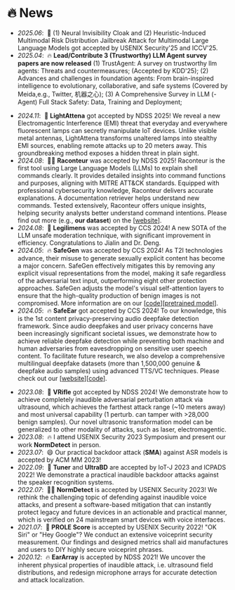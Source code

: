 
# 🔥 News
<style>
  .scrollable {
    max-height: 260px; /* 设置最大高度 */
    overflow-y: scroll; /* 设置垂直滚动条 */
  }
</style>
<!-- - *2025.05*: &nbsp; preprint **Guardreasoner-vl** is released on arXiv. -->
- *2025.06*: &nbsp;🎉 (1) Neural Invisibility Cloak and (2) Heuristic-Induced Multimodal Risk Distribution Jailbreak Attack for Multimodal Large Language Models got accepted by USENIX Security'25 and ICCV'25.
- *2025.04*: &nbsp;🔥 **Lead/Contribute 3 (Trustworthy) LLM Agent survey papers are now released** (1) TrustAgent: A survey on trustworthy llm agents: Threats and countermeasures; (Accepted by KDD'25); (2) Advances and challenges in foundation agents: From brain-inspired intelligence to evolutionary, collaborative, and safe systems (Covered by Meida,e.g., Twitter, 机器之心); (3) A Comprehensive Survey in LLM (-Agent) Full Stack Safety: Data, Training and Deployment;
<!-- - *2025.03*: &nbsp; preprint **Mdteamgpt** is released on arXiv. -->
<!-- - *2025.01*: &nbsp; preprint **PromptGuard** is released on arXiv. -->
<!-- - *2025.01*: &nbsp; preprint **Inception** is released on arXiv. -->
<!-- - *2024.12*: &nbsp; preprint **POEX** is released on arXiv. -->
- *2024.11*: &nbsp;🎉 **LightAttena** got accepted by NDSS 2025! We reveal a new Electromagentic Interference (EMI) threat that everyday and everywhere fluorescent lamps can secretly manipulate IoT devices. Unlike visible metal antennas, LightAttena transforms unaltered lamps into stealthy EMI sources, enabling remote attacks up to 20 meters away. This groundbreaking method exposes a hidden threat in plain sight.
- *2024.08*: &nbsp;💪🏻 **Raconteur** was accepted by NDSS 2025! Raconteur is the first tool using Large Language Models (LLMs) to explain shell commands clearly. It provides detailed insights into command functions and purposes, aligning with MITRE ATT&CK standards. Equipped with professional cybersecurity knowledge, Raconteur delivers accurate explanations. A documentation retriever helps understand new commands. Tested extensively, Raconteur offers unique insights, helping security analysts better understand command intentions. Please find out more (e.g., **our dataset**) on the [[website](https://raconteur-ndss.github.io/)].
- *2024.08*: &nbsp;📝 **Legilimens** was accepted by CCS 2024! A new SOTA of the LLM unsafe moderation technique, with significant improvement in efficiency. Congratulations to Jialin and Dr. Deng.
- *2024.05*: &nbsp;🔥 **SafeGen** was accepted by CCS 2024! As T2I technologies advance, their misuse to generate sexually explicit content has become a major concern. SafeGen effectively mitigates this by removing any explicit visual representations from the model, making it safe regardless of the adversarial text input, outperforming eight other protection approaches. SafeGen adjusts the model's visual self-attention layers to ensure that the high-quality production of benign images is not compromised. More information are on our [[code](https://github.com/LetterLiGo/SafeGen_CCS2024)][[pretrained model](https://huggingface.co/LetterJohn/SafeGen-Pretrained-Weights)].
- *2024.05*: &nbsp;🔥 **SafeEar** got accepted by CCS 2024! To our knowledge, this is the 1st content privacy-preserving audio deepfake detection framework. Since audio deepfakes and user privacy concerns have been increasingly significant societal issues, we demonstrate how to achieve reliable deepfake detection while preventing both machine and human adversaries from eavesdropping on sensitive user speech content. To facilitate future research, we also develop a comprehensive multilingual deepfake datasets (more than 1,500,000 genuine & deepfake audio samples) using advanced TTS/VC techniques. Please check out our [[website](https://letterligo.github.io/SafeEar/)][[code](https://github.com/LetterLiGo/SafeEar)].
<!-- - *2024.02*: &nbsp;🎉 I am so excited to be awarded the NDSS 2024 Student Grant. -->
<!-- - *2023.12*: &nbsp;🔥 One Vision-Language Model Security paper submitted to S&P (Oakland) 2024 (Core A*, Big4, CCF-A). -->
<!-- - *2023.09*: &nbsp;🍀 One LLM-oriented paper submitted to NSDI 2024 (CCF-A, one of the best conference on network and system related topics). -->
- *2023.08*: &nbsp;🎉 **VRifle** got accepted by NDSS 2024! We demonstrate how to achieve completely inaudible adversarial perturbation attack via ultrasound, which achieves the farthest attack range (~10 meters away) and most universal capability (1 perturb. can tamper with >28,000 benign samples). Our novel ultrasonic transformation model can be generalized to other modality of attacks, such as laser, electromagentic.
- *2023.08*: &nbsp;🔥 I attend USENIX Security 2023 Symposium and present our work **NormDetect** in person.
- *2023.07*: &nbsp;😄 Our practical backdoor attack (**SMA**) against ASR models is accepted by ACM MM 2023!
- *2022.09*: &nbsp;🎉 **Tuner** and **UltraBD** are accepted by IoT-J 2023 and ICPADS 2022! We demonstrate a practical inaudible backdoor attacks against the speaker recognition systems.
- *2022.07*: &nbsp;💪🏻 **NormDetect** is accepted by USENIX Security 2023! We rethink the challenging topic of defending against inaudible voice attacks, and present a software-based mitigation that can instantly protect legacy and future devices in an actionable and practical manner, which is verified on 24 mainstream smart devices with voice interfaces.
- *2021.07*: &nbsp;🎉 **PROLE Score** is accepted by USENIX Security 2022! "OK Siri" or "Hey Google"? We conduct an extensive voiceprint security measurement. Our findings and designed metrics shall aid manufactures and users to DIY highly secure voiceprint phrases.
- *2020.12*: &nbsp;🔥 **EarArray** is accepted by NDSS 2021! We uncover the inherent physical properties of inaudible attack, i.e. ultrasound field distributions, and redesign microphone arrays for accurate detection and attack localization.
